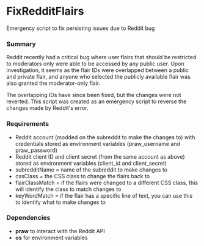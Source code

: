 # FixRedditFlairs
Emergency script to fix persisting issues due to Reddit bug

### Summary
Reddit recently had a critical bug where user flairs that should be restricted to moderators only were able to be accessed by any public user. Upon investigation, it seems as the flair IDs were overlapped between a public and private flair, and anyone who selected the publicly available flair was also granted the moderator-only flair.

The overlapping IDs have since been fixed, but the changes were not reverted. This script was created as an emergency script to reverse the changes made by Reddit's error.

### Requirements
- Reddit account (modded on the subreddit to make the changes to) with credentials stored as environment variables (praw_username and praw_password)
- Reddit client ID and client secret (from the same account as above) stored as environment variables (client_id and client_secret)
- subredditName = name of the subreddit to make changes to
- cssClass = the CSS class to change the flairs back to
- flairClassMatch = if the flairs were changed to a different CSS class, this will identify the class to match changes to
- keyWordMatch = if the flair has a specific line of text, you can use this to identify what to make changes to

### Dependencies
- **praw** to interact with the Reddit API
- **os** for environment variables
